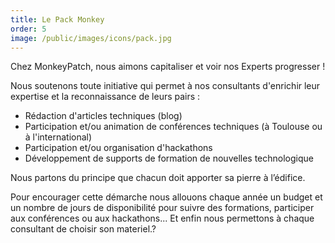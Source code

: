 ```yaml
---
title: Le Pack Monkey
order: 5
image: /public/images/icons/pack.jpg
---
```


Chez MonkeyPatch, nous aimons capitaliser et voir nos Experts progresser !

Nous soutenons toute initiative qui permet à nos consultants d'enrichir leur expertise et la reconnaissance de leurs pairs :

* Rédaction d'articles techniques (blog)
* Participation et/ou animation de conférences techniques (à Toulouse ou à l'international)
* Participation et/ou organisation d'hackathons
* Développement de supports de formation de nouvelles technologique

Nous partons du principe que chacun doit apporter sa pierre à l’édifice.

Pour encourager cette démarche nous allouons chaque année un budget et un nombre de jours de disponibilité pour suivre des formations, participer aux conférences ou aux hackathons... Et enfin nous permettons à chaque consultant de choisir son materiel.?
